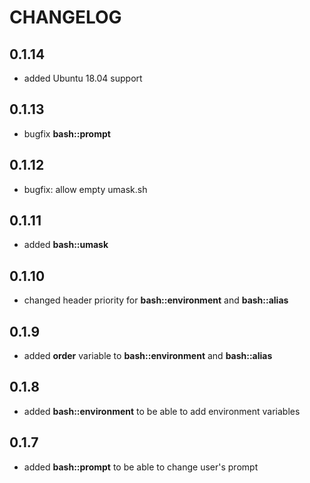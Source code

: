 # CHANGELOG

## 0.1.14

* added Ubuntu 18.04 support

## 0.1.13

* bugfix **bash::prompt**

## 0.1.12

* bugfix: allow empty umask.sh

## 0.1.11

* added **bash::umask**

## 0.1.10

* changed header priority for **bash::environment** and **bash::alias**

## 0.1.9

* added **order** variable to **bash::environment** and **bash::alias**

## 0.1.8

* added **bash::environment** to be able to add environment variables

## 0.1.7

* added **bash::prompt** to be able to change user's prompt
